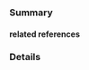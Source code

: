 
<!-- If the issue is concerning a bug, please use dedicated template -->

### Summary

<!-- Summarize the issue encountered concisely. -->

#### related references

<!-- Put here any RFE, issue, MR reference which could be related to this issue to have a better picture of the context -->

### Details

<!-- Explain what is the purpose of this issue -->
